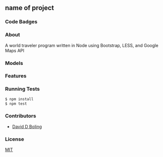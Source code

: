 ## name of project
### Code Badges

### About
A world traveler program written in Node using Bootstrap, LESS, and Google Maps API
### Models

### Features

### Running Tests
```bash
$ npm install
$ npm test
```

### Contributors
- [David D Boling](https://github.com/kadowki)

### License
[MIT](LICENSE)

